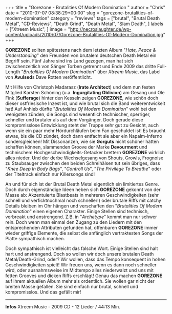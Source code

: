 +++
title = "Gorezone - Brutalities Of Modern Domination "
author = "Chris"
date = "2010-07-07 08:38:29+00:00"
slug = "gorezone-brutalities-of-modern-domination"
category = "reviews"
tags = ["brutal", "Brutal Death Metal", "CD-Reviews", "Death Grind", "Death Metal", "Slam Death", ]
labels = ["Xtreem Music", ]
image = "http://necroslaughter.de/wp-content/uploads/2010/07/Gorezone-Brutalities-Of-Modern-Domination.jpg"
+++

**GOREZONE** sollten spätestens nach dem letzten Album "_Hate, Peace & Understanding_" den Freunden von brutalem deutschen Death Metal ein Begriff sein. Fünf Jahre sind ins Land gezogen, man hat sich zwischenzeitlich von Sänger Torben getrennt und Ende 2009 das dritte Full-Length "_Brutalities Of Modern Domination_" über _Xtreem Music_, das Label von **Avulsed**s Dave Rotten veröffentlicht.

Mit Hilfe von Christoph Madarasz (**Irate Architect**) und dem nun festen Mitglied Karsten Schöning (u.a. **Ingurgitating Oblivion**) am Gesang und Ole Fink (**Sufferage**) hinter den Kesseln zeigen **GOREZONE**, wie schön doch dieser ostfriesische Inzest ist, und wie brutal sich die Band weiterentwickelt hat! Auf Anhieb dürfte "_Brutalities Of Modern Domination_" wohl bei den wenigsten zünden, die Songs sind wesentlich technischer, sperriger, schneller und brutaler als auf dem Vorgänger. Doch gerade diese kompromisslose Entwicklung steht der Truppe sehr gut zu Gesicht, auch wenn sie ein paar mehr Hördurchläufen beim Fan geschuldet ist! Es braucht etwas, bis die CD zündet, doch dann entfacht sie aber ein Napalm-Inferno sondersgleichen!
Mit Dissonanzen, wie sie **Gorguts** nicht schöner hätten schaffen können, slammenden Groove der Marke **Devourment** und technischem Hochgeschwindigkeits-Getacker brettern **GOREZONE** wirklich alles nieder. Und der derbe Wechselgesang von Shouts, Growls, Frognoise zu Staubsauger zwischen den beiden Schreihälsen tut sein übriges, dass "_Knee Deep In Body Bags_", "_Controll Us_", "_The Privilege To Breathe_" oder der Titeltrack einfach nur Killersongs sind!

An und für sich ist der Brutal Death Metal eigentlich ein limitiertes Genre. Doch durch eigenständige Ideen heben sich **GOREZONE** gekonnt von der Masse ab: Akzentuierte Blastbeats in mehreren Geschwindigkeiten (sehr schnell und verficktnochmal noch schneller!) oder brutale Riffs mit catchy Details bleiben im Ohr hängen und verschaffen den "_Brutalities Of Modern Domination_" einen eigenen Charakter.
Einige Stellen sind technisch, verbreakt und anstrengend. Z.B. in "_Archetype_" kommt man nur schwer rein. Doch wenn man einmal den Zugang zu den Liedern mit den entsprechenden Attributen gefunden hat, offenbaren **GOREZONE** immer wieder griffige Elemente, die selbst die anfänglich vertraktesten Songs der Platte sympathisch machen.

Doch sympathisch ist vielleicht das falsche Wort. Einige Stellen sind halt hart und anstrengend. Doch so wollen wir doch unsere brutalen Death Metal/Death-Grind, oder? Wir wollen, dass das Tempo konsequent in hohen Geschwindigkeiten spielt! Wir freuen uns, wenn es dann noch schneller wird, oder ausnahmsweise im Midtempo alles niederwalzt und uns mit fetten Grooves und dicken Riffs erschlägt! Genau das machen **GOREZONE** auf ihrem aktuellen Album mehr als ordentlich. Sie wollen gar nicht der breiten Masse gefallen. Sie sind einfach nur brutal, schnell und kompromisslos.
Und das gefällt mir!





---
**Infos**
Xtreem Music - 2009
CD - 12 Lieder / 44:13 Min.

